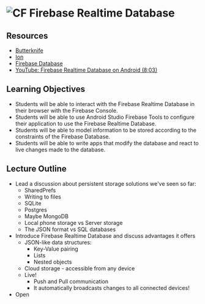 # ![CF](http://i.imgur.com/7v5ASc8.png) Firebase Realtime Database

## Resources
* [Butterknife](http://jakewharton.github.io/butterknife/)
* [Ion](https://github.com/koush/ion)
* [Firebase Database](https://firebase.google.com/docs/database/android/start/)
* [YouTube: Firebase Realtime Database on Android (8:03)](https://www.youtube.com/watch?v=lpFDFK44pX8)

## Learning Objectives
* Students will be able to interact with the Firebase Realtime Database
  in their browser with the Firebase Console.
* Students will be able to use Android Studio Firebase Tools to configure their
  application to use the Firebase Realtime Database.
* Students will be able to model information to be stored according to the
  constraints of the Firebase Database.
* Students will be able to write apps that modify the database and react to live
  changes made to the database.

## Lecture Outline
* Lead a discussion about persistent storage solutions we've seen so far:
  * SharedPrefs
  * Writing to files
  * SQLite
  * Postgres
  * Maybe MongoDB
  * Local phone storage vs Server storage
  * The JSON format vs SQL databases
* Introduce Firebase Realtime Database and discuss advantages it offers
  * JSON-like data structures:
    * Key-Value pairing
    * Lists
    * Nested objects
  * Cloud storage - accessible from any device
  * Live!
    * Push and Pull communication
    * It automatically broadcasts changes to all connected devices!
* Open 
